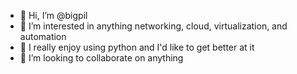 - 👋 Hi, I’m @bigpil
- 👀 I’m interested in anything networking, cloud, virtualization, and automation
- 🌱 I really enjoy using python and I'd like to get better at it 
- 💞️ I’m looking to collaborate on anything

<!---
bigpil/bigpil is a ✨ special ✨ repository because its `README.md` (this file) appears on your GitHub profile.
You can click the Preview link to take a look at your changes.
--->
